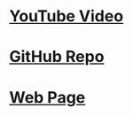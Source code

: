# [YouTube Video](https://youtu.be/V_xro1bcAuA)
# [GitHub Repo](https://github.com/mrdbourke/pytorch-deep-learning)
# [Web Page](https://www.learnpytorch.io/)
